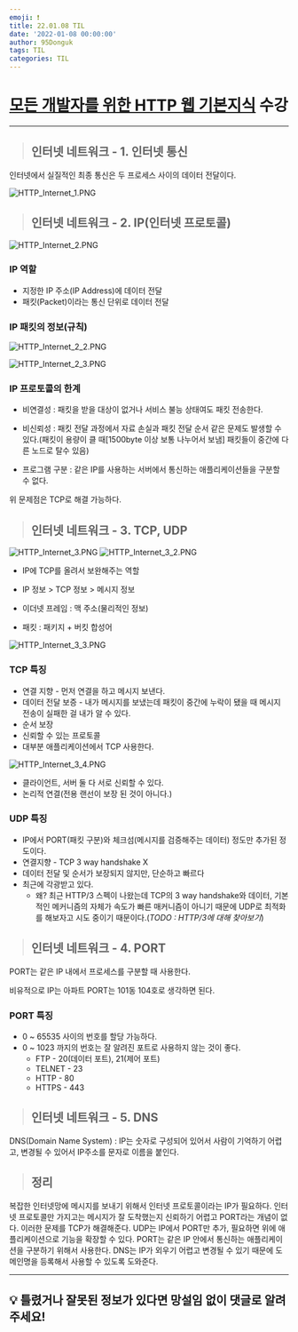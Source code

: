 ```yaml
---
emoji: ❗
title: 22.01.08 TIL
date: '2022-01-08 00:00:00'
author: 95Donguk
tags: TIL
categories: TIL
---
```


# [모든 개발자를 위한 HTTP 웹 기본지식](https://www.inflearn.com/course/http-%EC%9B%B9-%EB%84%A4%ED%8A%B8%EC%9B%8C%ED%81%AC) 수강
***
> ## 인터넷 네트워크 - 1. 인터넷 통신

인터넷에서 실질적인 최종 통신은 두 프로세스 사이의 데이터 전달이다.

![HTTP_Internet_1.PNG](./images/22.01.08/HTTP_Internet_1.PNG)

> ## 인터넷 네트워크 - 2. IP(인터넷 프로토콜)

![HTTP_Internet_2.PNG](./images/22.01.08/HTTP_Internet_2.PNG)

### IP 역할
* 지정한 IP 주소(IP Address)에 데이터 전달
* 패킷(Packet)이라는 통신 단위로 데이터 전달

### IP 패킷의 정보(규칙)

![HTTP_Internet_2_2.PNG](./images/22.01.08/HTTP_Internet_2_2.PNG)

![HTTP_Internet_2_3.PNG](./images/22.01.08/HTTP_Internet_2_3.PNG)

### IP 프로토콜의 한계
* 비연결성 : 패킷을 받을 대상이 없거나 서비스 불능 상태여도 패킷 전송한다.

* 비신뢰성 : 패킷 전달 과정에서 자료 손실과 패킷 전달 순서 같은 문제도 발생할 수 있다.(패킷이 용량이 클 때[1500byte 이상 보통 나누어서 보냄] 패킷들이 중간에 다른 노드로 탈수 있음)

* 프로그램 구분 : 같은 IP를 사용하는 서버에서 통신하는 애플리케이션들을 구분할 수 없다.

위 문제점은 TCP로 해결 가능하다.

> ## 인터넷 네트워크 - 3. TCP, UDP

![HTTP_Internet_3.PNG](./images/22.01.08/HTTP_Internet_3.PNG)
![HTTP_Internet_3_2.PNG](./images/22.01.08/HTTP_Internet_3_2.PNG)

* IP에 TCP를 올려서 보완해주는 역할

* IP 정보 > TCP 정보 > 메시지 정보

* 이더넷 프레임 : 맥 주소(물리적인 정보)

* 패킷 : 패키지 + 버킷 합성어

![HTTP_Internet_3_3.PNG](./images/22.01.08/HTTP_Internet_3_3.PNG)

### TCP 특징
* 연결 지향 - 먼저 연결을 하고 메시지 보낸다.
* 데이터 전달 보증 - 내가 메시지를 보냈는데 패킷이 중간에 누락이 됐을 때 메시지 전송이 실패한 걸 내가 알 수 있다.
* 순서 보장 
* 신뢰할 수 있는 프로토콜
* 대부분 애플리케이션에서 TCP 사용한다.

![HTTP_Internet_3_4.PNG](./images/22.01.08/HTTP_Internet_3_4.PNG)
* 클라이언트, 서버 둘 다  서로 신뢰할 수 있다.
* 논리적 연결(전용 랜선이 보장 된 것이 아니다.)

### UDP 특징
* IP에서 PORT(패킷 구분)와 체크섬(메시지를 검증해주는 데이터) 정도만 추가된 정도이다.
* 연결지향  - TCP 3 way handshake X
* 데이터 전달 및 순서가 보장되지 않지만, 단순하고 빠르다
* 최근에 각광받고 있다.
    * 왜? 최근 HTTP/3 스펙이 나왔는데 TCP의 3 way handshake와 데이터, 기본적인 메커니즘의 자체가 속도가 빠른 매커니즘이 아니기 때문에 UDP로 최적화를 해보자고 시도 중이기 때문이다.(*TODO : HTTP/3에 대해 찾아보기*)



> ## 인터넷 네트워크 - 4. PORT

PORT는 같은 IP 내에서 프로세스를 구분할 때 사용한다.

비유적으로 IP는 아파트 PORT는 101동 104호로 생각하면 된다.

### PORT 특징
* 0 ~ 65535 사이의 번호를 할당 가능하다.
* 0 ~ 1023 까지의 번호는 잘 알려진 포트로 사용하지 않는 것이 좋다.
    * FTP - 20(데이터 포트), 21(제어 포트)
    * TELNET - 23
    * HTTP - 80
    * HTTPS - 443

> ## 인터넷 네트워크 - 5. DNS

DNS(Domain Name System) : IP는 숫자로 구성되어 있어서 사람이 기억하기 어렵고, 변경될 수 있어서 IP주소를 문자로 이름을 붙인다.

> ## 정리

복잡한 인터넷망에 메시지를 보내기 위해서 인터넷 프로토콜이라는 IP가 필요하다.
인터넷 프로토콜만 가지고는 메시지가 잘 도착했는지 신뢰하기 어렵고 PORT라는 개념이 없다. 이러한 문제를 TCP가 해결해준다. UDP는 IP에서 PORT만 추가, 필요하면 위에 애플리케이션으로 기능을 확장할 수 있다. PORT는 같은 IP 안에서 통신하는 애플리케이션을 구분하기 위해서 사용한다. DNS는 IP가 외우기 어렵고 변경될 수 있기 때문에 도메인명을 등록해서 사용할 수 있도록 도와준다.

***
## 💡 틀렸거나 잘못된 정보가 있다면 망설임 없이 댓글로 알려주세요!

